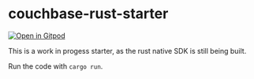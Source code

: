 # couchbase-rust-starter

[![Open in Gitpod](https://gitpod.io/button/open-in-gitpod.svg)](https://gitpod.io/#https://github.com/couchbase-starter-kit/couchbase-rust-starter)

This is a work in progess starter, as the rust native SDK is still being built.

Run the code with `cargo run`.